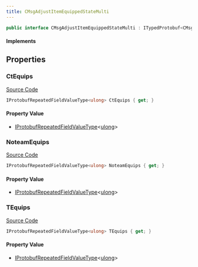 ```yaml
---
title: CMsgAdjustItemEquippedStateMulti
---
```


```csharp
public interface CMsgAdjustItemEquippedStateMulti : ITypedProtobuf<CMsgAdjustItemEquippedStateMulti>, INativeHandle
```

#### Implements

## Properties

### CtEquips

[Source Code](https://github.com/swiftly-solution/swiftlys2/blob/beta/managed/src/SwiftlyS2.Generated/Protobufs/Interfaces/CMsgAdjustItemEquippedStateMulti.cs#L16)

```csharp
IProtobufRepeatedFieldValueType<ulong> CtEquips { get; }
```

#### Property Value

- [IProtobufRepeatedFieldValueType](/docs/api/shared/netmessages/iprotobufrepeatedfieldvaluetype-1)<[ulong](https://learn.microsoft.com/dotnet/api/system.uint64)>

### NoteamEquips

[Source Code](https://github.com/swiftly-solution/swiftlys2/blob/beta/managed/src/SwiftlyS2.Generated/Protobufs/Interfaces/CMsgAdjustItemEquippedStateMulti.cs#L19)

```csharp
IProtobufRepeatedFieldValueType<ulong> NoteamEquips { get; }
```

#### Property Value

- [IProtobufRepeatedFieldValueType](/docs/api/shared/netmessages/iprotobufrepeatedfieldvaluetype-1)<[ulong](https://learn.microsoft.com/dotnet/api/system.uint64)>

### TEquips

[Source Code](https://github.com/swiftly-solution/swiftlys2/blob/beta/managed/src/SwiftlyS2.Generated/Protobufs/Interfaces/CMsgAdjustItemEquippedStateMulti.cs#L13)

```csharp
IProtobufRepeatedFieldValueType<ulong> TEquips { get; }
```

#### Property Value

- [IProtobufRepeatedFieldValueType](/docs/api/shared/netmessages/iprotobufrepeatedfieldvaluetype-1)<[ulong](https://learn.microsoft.com/dotnet/api/system.uint64)>

